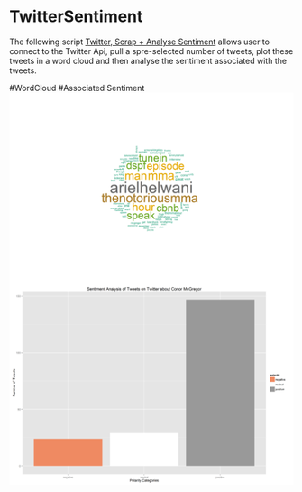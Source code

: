 # TwitterSentiment

The following script [Twitter, Scrap + Analyse Sentiment](https://github.com/MarcusoHanlon/TwitterSentiment/blob/master/TwittAnalysis.R) allows user to connect to the Twitter Api, pull a spre-selected number of tweets, plot these tweets in a word cloud and then analyse the sentiment associated with the tweets.


#WordCloud
<img src="https://raw.githubusercontent.com/MarcusoHanlon/TwitterSentiment/master/MachineLearningCloud.png" align="Left"/>
#Associated Sentiment
<img src="https://raw.githubusercontent.com/MarcusoHanlon/TwitterSentiment/master/Sentiment.png" align="middle"/>
